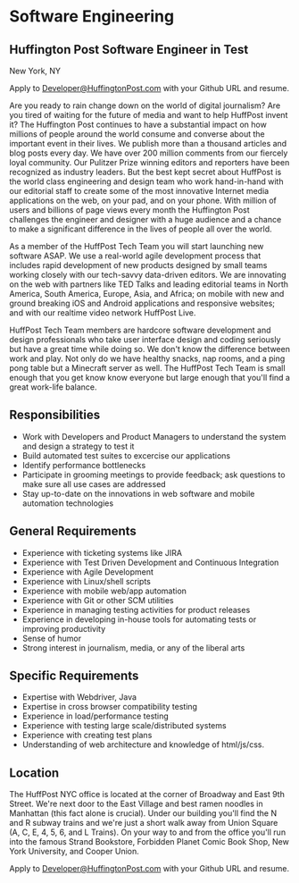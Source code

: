 Software Engineering
====================
Huffington Post Software Engineer in Test
----------------------------------
New York, NY

Apply to Developer@HuffingtonPost.com with your Github URL and resume.

Are you ready to rain change down on the world of digital journalism? Are you tired of waiting 
for the future of media and want to help HuffPost invent it? The Huffington Post continues to have 
a substantial impact on how millions of people around the world consume and converse about the important
event in their lives. We publish more than a thousand articles and blog posts every day. We have over 
200 million comments from our fiercely loyal community. Our Pulitzer Prize winning editors and reporters 
have been recognized as industry leaders. But the best kept secret about HuffPost is the world class engineering
and design team who work hand-in-hand with our editorial staff to create some of the most innovative Internet media
applications on the web, on your pad, and on your phone. With million of users and billions of page views every
month the Huffington Post challenges the engineer and designer with a huge audience and a chance to make a significant
difference in the lives of people all over the world.

As a member of the HuffPost Tech Team you will start launching new software ASAP. We use a real-world agile development
process that includes rapid development of new products designed by small teams working closely with our tech-savvy
data-driven editors. We are innovating on the web with partners like TED Talks and leading editorial teams in
North America, South America, Europe, Asia, and Africa; on mobile with new and ground breaking iOS and Android
applications and responsive websites; and with our realtime video network HuffPost Live.

HuffPost Tech Team members are hardcore software development and design professionals who take user interface
design and coding seriously but have a great time while doing so. We don't know the difference between work and play. 
Not only do we have healthy snacks, nap rooms, and a ping pong table but a Minecraft server as well. The HuffPost 
Tech Team is small enough that you get know know everyone but large enough that you'll find a great work-life balance.

Responsibilities
----------------
* Work with Developers and Product Managers to understand the system and design a strategy to test it
* Build automated test suites to excercise our applications
* Identify performance bottlenecks
* Participate in grooming meetings to provide feedback; ask questions to make sure all use cases are addressed
* Stay up-to-date on the innovations in web software and mobile automation technologies

General Requirements
--------------------
* Experience with ticketing systems like JIRA
* Experience with Test Driven Development and Continuous Integration
* Experience with Agile Development
* Experience with Linux/shell scripts
* Experience with mobile web/app automation
* Experience with Git or other SCM utilities 
* Experience in managing testing activities for product releases 
* Experience in developing in-house tools for automating tests or improving productivity
* Sense of humor
* Strong interest in journalism, media, or any of the liberal arts

Specific Requirements
---------------------
* Expertise with Webdriver, Java
* Expertise in cross browser compatibility testing
* Experience in load/performance testing
* Experience with testing large scale/distributed systems
* Experience with creating test plans
* Understanding of web architecture and knowledge of html/js/css.


Location
--------
The HuffPost NYC office is located at the corner of Broadway and East 9th Street. We're next door to the East Village and best ramen noodles in Manhattan (this fact alone is crucial). Under our building you'll find the N and R subway trains and we're just a short walk away from Union Square (A, C, E, 4, 5, 6, and L Trains). On your way to and from the office you'll run into the famous Strand Bookstore, Forbidden Planet Comic Book Shop, New York University, and Cooper Union.

Apply to Developer@HuffingtonPost.com with your Github URL and resume.
